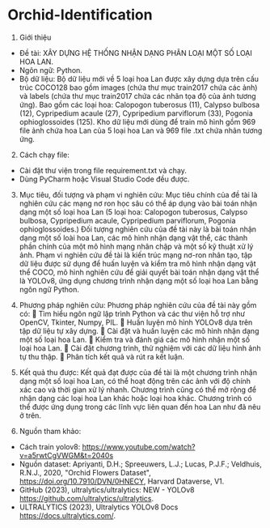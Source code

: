 # Orchid-Identification

1. Giới thiệu
- Đề tài: XÂY DỰNG HỆ THỐNG NHẬN DẠNG PHÂN LOẠI MỘT SỐ LOẠI HOA LAN.
- Ngôn ngữ: Python.
- Bộ dữ liệu: 
  Bộ dữ liệu mới về 5 loại hoa Lan được xây dựng dựa trên cấu trúc COCO128 bao gồm images (chứa thư mục train2017 chứa các ảnh) và labels (chứa thư mục train2017 chứa các nhãn tọa độ của ảnh tương ứng).
Bao gồm các loại hoa: Calopogon tuberosus (11), Calypso bulbosa (12), Cypripedium acaule (27), Cypripedium parviflorum (33), Pogonia ophioglossoides (125).
Kho dữ liệu mới dùng để train mô hình gồm 969 file ảnh chứa hoa Lan của 5 loại hoa Lan và 969 file .txt chứa nhãn tương ứng.

2. Cách chạy file:
- Cài đặt thư viện trong file requirement.txt và chạy.
- Dùng PyCharm hoặc Visual Studio Code đều được.

3. Mục tiêu, đối tượng và phạm vi nghiên cứu:
Mục tiêu chính của đề tài là nghiên cứu các mạng nơ ron học sâu có thể áp dụng vào bài toán nhận dạng một số loại hoa Lan (5 loại hoa: Calopogon tuberosus, Calypso bulbosa, Cypripedium acaule, Cypripedium parviflorum, Pogonia ophioglossoides.)
Đối tượng nghiên cứu của đề tài này là bài toán nhận dạng một số loài hoa Lan, các mô hình nhận dạng vật thể, các thành phần chính của một mô hình mạng nhân chập và một số kỹ thuật xử lý ảnh.
Phạm vi nghiên cứu đề tài là kiến trúc mạng nơ-ron nhân tạo, tập dữ liệu được sử dụng để huấn luyện và kiểm tra mô hình nhận dạng vật thể COCO, mô hình nghiên cứu để giải quyết bài toán nhận dạng vật thể là YOLOv8, ứng dụng chương trình nhận dạng một số loại hoa Lan bằng ngôn ngữ Python.

4. Phương pháp nghiên cứu:
Phương pháp nghiên cứu của đề tài này gồm có:
	Tìm hiểu ngôn ngữ lập trình Python và các thư viện hỗ trợ như OpenCV, Tkinter, Numpy, PIL.
	Huấn luyện mô hình YOLOv8 dựa trên tập dữ liệu tự xây dựng.
	Cài đặt và huấn luyện các mô hình nhận dạng một số loại hoa Lan.
	Kiểm tra và đánh giá các mô hình nhận một số loại hoa Lan.
	Cài đặt chương trình, thử nghiệm với các dữ liệu hình ảnh tự thu thập.
	Phân tích kết quả và rút ra kết luận.

5. Kết quả thu được:
Kết quả đạt được của đề tài là một chương trình nhận dạng một số loại hoa Lan, có thể hoạt động trên các ảnh với độ chính xác cao và thời gian xử lý nhanh. Chương trình cũng có thể mở rộng để nhận dạng các loại hoa Lan khác hoặc loại hoa khác. Chương trình có thể được ứng dụng trong các lĩnh vực liên quan đến hoa Lan như đã nêu ở trên. 

6. Nguồn tham khảo:
- Cách train yolov8: https://www.youtube.com/watch?v=a5rwtCgVWGM&t=2040s
- Nguồn dataset: Apriyanti, D.H.; Spreeuwers, L.J.; Lucas, P.J.F.; Veldhuis, R.N.J., 2020, "Orchid Flowers Dataset", https://doi.org/10.7910/DVN/0HNECY, Harvard Dataverse, V1.
- GitHub (2023), ultralytics/ultralytics: NEW - YOLOv8  <https://github.com/ultralytics/ultralytics>.
- ULTRALYTICS (2023), Ultralytics YOLOv8 Docs <https://docs.ultralytics.com/>.
